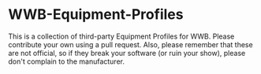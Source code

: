 # WWB-Equipment-Profiles
This is a collection of third-party Equipment Profiles for WWB. Please contribute your own using a pull request. Also, please remember that these are not official, so if they break your software (or ruin your show), please don't complain to the manufacturer.
